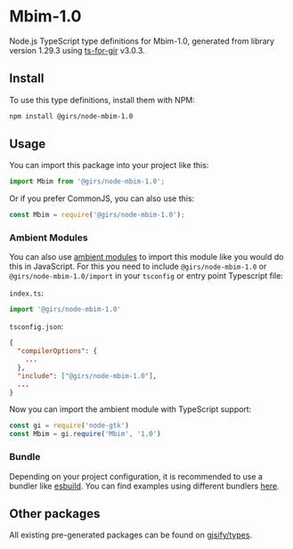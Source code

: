 
# Mbim-1.0

Node.js TypeScript type definitions for Mbim-1.0, generated from library version 1.29.3 using [ts-for-gir](https://github.com/gjsify/ts-for-gir) v3.0.3.


## Install

To use this type definitions, install them with NPM:
```bash
npm install @girs/node-mbim-1.0
```

## Usage

You can import this package into your project like this:
```ts
import Mbim from '@girs/node-mbim-1.0';
```

Or if you prefer CommonJS, you can also use this:
```ts
const Mbim = require('@girs/node-mbim-1.0');
```

### Ambient Modules

You can also use [ambient modules](https://github.com/gjsify/ts-for-gir/tree/main/packages/cli#ambient-modules) to import this module like you would do this in JavaScript.
For this you need to include `@girs/node-mbim-1.0` or `@girs/node-mbim-1.0/import` in your `tsconfig` or entry point Typescript file:

`index.ts`:
```ts
import '@girs/node-mbim-1.0'
```

`tsconfig.json`:
```json
{
  "compilerOptions": {
    ...
  },
  "include": ["@girs/node-mbim-1.0"],
  ...
}
```

Now you can import the ambient module with TypeScript support: 

```ts
const gi = require('node-gtk')
const Mbim = gi.require('Mbim', '1.0')
```


### Bundle

Depending on your project configuration, it is recommended to use a bundler like [esbuild](https://esbuild.github.io/). You can find examples using different bundlers [here](https://github.com/gjsify/ts-for-gir/tree/main/examples).

## Other packages

All existing pre-generated packages can be found on [gjsify/types](https://github.com/gjsify/types).

